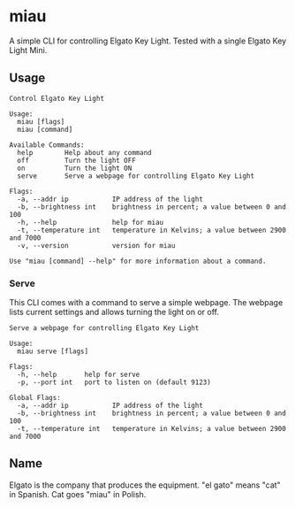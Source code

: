 # miau

A simple CLI for controlling Elgato Key Light.
Tested with a single Elgato Key Light Mini.

## Usage
```
Control Elgato Key Light

Usage:
  miau [flags]
  miau [command]

Available Commands:
  help        Help about any command
  off         Turn the light OFF
  on          Turn the light ON
  serve       Serve a webpage for controlling Elgato Key Light

Flags:
  -a, --addr ip           IP address of the light
  -b, --brightness int    brightness in percent; a value between 0 and 100
  -h, --help              help for miau
  -t, --temperature int   temperature in Kelvins; a value between 2900 and 7000
  -v, --version           version for miau

Use "miau [command] --help" for more information about a command.
```

### Serve
This CLI comes with a command to serve a simple webpage.
The webpage lists current settings and allows turning the light on or off.
```
Serve a webpage for controlling Elgato Key Light

Usage:
  miau serve [flags]

Flags:
  -h, --help       help for serve
  -p, --port int   port to listen on (default 9123)

Global Flags:
  -a, --addr ip           IP address of the light
  -b, --brightness int    brightness in percent; a value between 0 and 100
  -t, --temperature int   temperature in Kelvins; a value between 2900 and 7000
```

## Name
Elgato is the company that produces the equipment.
"el gato" means "cat" in Spanish.
Cat goes "miau" in Polish.
